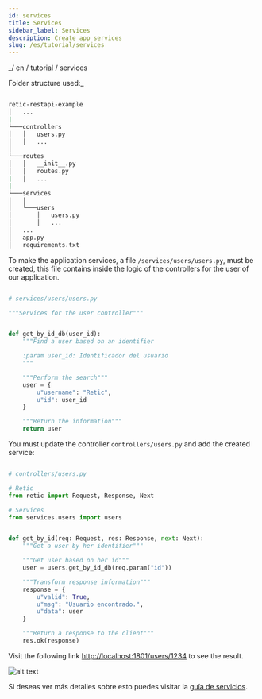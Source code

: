 ```yaml
---
id: services
title: Services
sidebar_label: Services
description: Create app services
slug: /es/tutorial/services
---
```


_/ en / tutorial / services

Folder structure used:_

```bash

retic-restapi-example
│   ...
|
└───controllers
│   │   users.py
│   │   ...
│
└───routes
│   │   __init__.py
│   │   routes.py
|   │   ...
|
└───services
│   │
│   └───users
│       │   users.py
│       │   ...
│   ...
│   app.py
│   requirements.txt

```

To make the application services, a file  `/services/users/users.py`, must be created, this file contains inside the logic of the controllers for the user of our application.

```python

# services/users/users.py

"""Services for the user controller"""


def get_by_id_db(user_id):
    """Find a user based on an identifier

    :param user_id: Identificador del usuario
    """

    """Perform the search"""
    user = {
        u"username": "Retic",
        u"id": user_id
    }

    """Return the information"""
    return user

```

You must update the controller `controllers/users.py` and add the created service:
```python

# controllers/users.py

# Retic
from retic import Request, Response, Next

# Services
from services.users import users


def get_by_id(req: Request, res: Response, next: Next):
    """Get a user by her identifier"""

    """Get user based on her id"""
    user = users.get_by_id_db(req.param("id"))

    """Transform response information"""
    response = {
        u"valid": True,
        u"msg": "Usuario encontrado.",
        u"data": user
    }

    """Return a response to the client"""
    res.ok(response)

```

Visit the following link [http://localhost:1801/users/1234](http://localhost:1801/users/1234) to see the result.

![alt text](../../../static/img/api_rest_app_4.png "API REST")

Si deseas ver más detalles sobre esto puedes visitar la [guía de servicios](../concepts/services).
